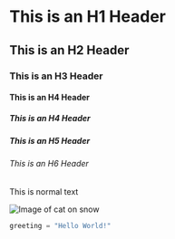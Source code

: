 # This is an H1 Header
## This is an H2 Header
### This is an H3 Header
#### This is an H4 Header
##### This is an H4 Header
##### This is an H5 Header
###### This is an H6 Header
This is normal text

![Image of cat on snow](https://upload.wikimedia.org/wikipedia/commons/b/b6/Felis_catus-cat_on_snow.jpg)


``` python
greeting = "Hello World!"
```
